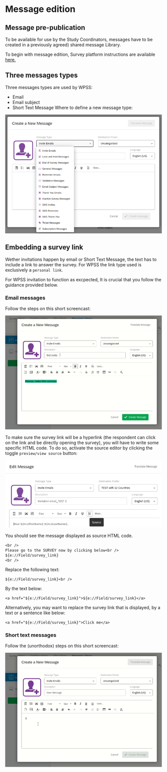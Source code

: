 # Message edition
## Message pre-publication

To be available for use by the Study Coordinators, messages have to be created in a previously agreed) shared message Library.

To begin with message edition, Survey platform instructions are available [here.](https://www.qualtrics.com/support/survey-platform/account-library/message-library/#CreatingAMessageInALibrary)

## Three messages types
Three messages types are used by WPSS:

- Email
- Email subject
- Short Text Message
Where to define a new message type:

![messages types used by WPSS](../img/m/messages-types.png)

## Embedding a survey link
Wether invitations happen by email or Short Text Message, the text has to include a link to answer the survey. For WPSS the link type used is exclusively a `personal link`.

For WPSS invitation to function as excpected, It is crucial that you follow the guidance provided below.

### Email messages

Follow the steps on this short screencast:

![include a survey link in a message](../img/m/surveylink-in-a-message.gif)

To make sure the survey link will be a hyperlink (the respondent can click on the link and be directly opening the survey), you will have to write some specific HTML code.
To do so, activate the source editor  by clicking the toggle `preview/view source` button:

![message HTML editor](../img/m/message-html-editor.png)

You should see the message displayed as source HTML code.

```
<br />
Please go to the SURVEY now by clicking below<br />
${e://Field/survey_link}
<br />
```

Replace the following text:
```
${e://Field/survey_link}<br />
```
By the text below:
```
<a href="${e://Field/survey_link}">${e://Field/survey_link}</a>
```

Alternatively, you may want to replace the survey link that is displayed, by a text or a sentence like below:

```
<a href="${e://Field/survey_link}">Click me</a>
```
### Short text messages
Follow the (unorthodox) steps on this short screencast:

![include a survey link in a message](../img/m/surveylink-in-an-sms.gif)
